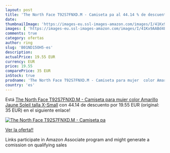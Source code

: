 ```yaml
---
layout: post
title: 'The North Face T92S7FNXD.M - Camiseta pa al 44.14 % de descuento'
date: 
thumbnailImage: 'https://images-eu.ssl-images-amazon.com/images/I/41Kx9AABd4L._SL200_.jpg'
images: [ 'https://images-eu.ssl-images-amazon.com/images/I/41Kx9AABd4L._SL200_.jpg' ]
comments: true
category: ofertas
author: ring
slug: 'B01ND15OH5-es'
description:
actualPrice: 19.55 EUR
currency: EUR
price: 19.55
comparePrice: 35 EUR
inStock: true
prodname: 'The North Face T92S7FNXD.M - Camiseta para mujer  color Amarillo  Jaune Soleil   talla X-Small'
country: 'es'
---
```


Está [The North Face T92S7FNXD.M - Camiseta para mujer  color Amarillo  Jaune Soleil   talla X-Small](https://www.amazon.es/dp/B01ND15OH5/?tag=tolees-21) con 44.14 de descuento por 19.55 EUR (original: 35 EUR) en el siguiente enlace!

[![The North Face T92S7FNXD.M - Camiseta pa](https://images-eu.ssl-images-amazon.com/images/I/41Kx9AABd4L._SL200_.jpg)](https://www.amazon.es/dp/B01ND15OH5/?tag=tolees-21)

[Ver la oferta!!](https://www.amazon.es/dp/B01ND15OH5/?tag=tolees-21)

Links participate in Amazon Associate program and might generate a comission on qualifying sales


